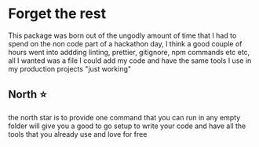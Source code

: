 # Forget the rest

This package was born out of the ungodly amount of time that I had to spend on the non code part of a hackathon day, I think a good couple of hours went into addding linting, prettier, gitignore, npm commands etc etc, all I wanted was a file I could add my code and have the same tools I use in my production projects "just working"

## North ⭐

the north star is to provide one command that you can run in any empty folder will give you a good to go setup to write your code and have all the tools that you already use and love for free
